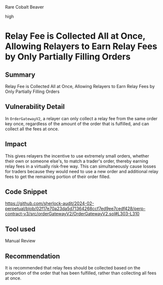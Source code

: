 Rare Cobalt Beaver

high

# Relay Fee is Collected All at Once, Allowing Relayers to Earn Relay Fees by Only Partially Filling Orders

## Summary
Relay Fee is Collected All at Once, Allowing Relayers to Earn Relay Fees by Only Partially Filling Orders

## Vulnerability Detail
In `OrderGatewayV2`, a relayer can only collect a relay fee from the same order key once, regardless of the amount of the order that is fulfilled, and can collect all the fees at once.

## Impact
This gives relayers the incentive to use extremely small orders, whether their own or someone else's, to match a trader's order, thereby earning relay fees in a virtually risk-free way. This can simultaneously cause losses for traders because they would need to use a new order and additional relay fees to get the remaining portion of their order filled.

## Code Snippet
https://github.com/sherlock-audit/2024-02-perpetual/blob/02f17e70a23da5d71364268ccf7ed9ee7cedf428/perp-contract-v3/src/orderGatewayV2/OrderGatewayV2.sol#L303-L310

## Tool used

Manual Review

## Recommendation
It is recommended that relay fees should be collected based on the proportion of the order that has been fulfilled, rather than collecting all fees at once.